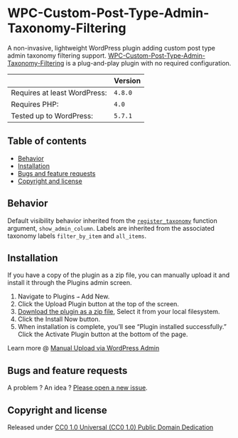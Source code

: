 # WPC-Custom-Post-Type-Admin-Taxonomy-Filtering

A non-invasive, lightweight WordPress plugin adding custom post type admin taxonomy filtering support. [WPC-Custom-Post-Type-Admin-Taxonomy-Filtering](https://github.com/amarinediary/WPC-Custom-Post-Type-Admin-Taxonomy-Filtering) is a plug-and-play plugin with no required configuration.

||Version|
|- |- |
|Requires at least WordPress:|`4.8.0`|
|Requires PHP:|`4.0`|
|Tested up to WordPress:|`5.7.1`|

## Table of contents

- [Behavior]()
- [Installation]()
- [Bugs and feature requests]()
- [Copyright and license]()

## Behavior

Default visibility behavior inherited from the [`register_taxonomy`](https://developer.wordpress.org/reference/functions/register_taxonomy/#parameters) function argument, `show_admin_column`. Labels are inherited from the associated taxonomy labels `filter_by_item` and `all_items`.

## Installation

If you have a copy of the plugin as a zip file, you can manually upload it and install it through the Plugins admin screen.

1. Navigate to Plugins `→` Add New.
2. Click the Upload Plugin button at the top of the screen.
3. [Download the plugin as a zip file](https://github.com/amarinediary/WPC-Custom-Post-Type-Admin-Taxonomy-Filtering/archive/refs/heads/main.zip), Select it from your local filesystem.
4. Click the Install Now button.
5. When installation is complete, you’ll see “Plugin installed successfully.” Click the Activate Plugin button at the bottom of the page.

Learn more @ [Manual Upload via WordPress Admin](https://wordpress.org/support/article/managing-plugins/#manual-upload-via-wordpress-admin)

## Bugs and feature requests

A problem ? An idea ? [Please open a new issue](https://github.com/amarinediary/WPC-Custom-Post-Type-Admin-Taxonomy-Filtering/issues/new).

## Copyright and license

Released under [CC0 1.0 Universal (CC0 1.0) Public Domain Dedication](https://github.com/amarinediary/WPC-Custom-Post-Type-Admin-Taxonomy-Filtering/blob/main/LICENSE)
